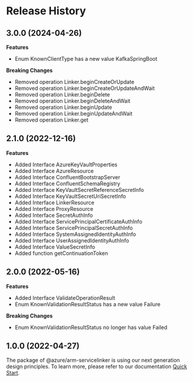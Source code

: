 # Release History
    
## 3.0.0 (2024-04-26)
    
**Features**

  - Enum KnownClientType has a new value KafkaSpringBoot

**Breaking Changes**

  - Removed operation Linker.beginCreateOrUpdate
  - Removed operation Linker.beginCreateOrUpdateAndWait
  - Removed operation Linker.beginDelete
  - Removed operation Linker.beginDeleteAndWait
  - Removed operation Linker.beginUpdate
  - Removed operation Linker.beginUpdateAndWait
  - Removed operation Linker.get
    
    
## 2.1.0 (2022-12-16)
    
**Features**

  - Added Interface AzureKeyVaultProperties
  - Added Interface AzureResource
  - Added Interface ConfluentBootstrapServer
  - Added Interface ConfluentSchemaRegistry
  - Added Interface KeyVaultSecretReferenceSecretInfo
  - Added Interface KeyVaultSecretUriSecretInfo
  - Added Interface LinkerResource
  - Added Interface ProxyResource
  - Added Interface SecretAuthInfo
  - Added Interface ServicePrincipalCertificateAuthInfo
  - Added Interface ServicePrincipalSecretAuthInfo
  - Added Interface SystemAssignedIdentityAuthInfo
  - Added Interface UserAssignedIdentityAuthInfo
  - Added Interface ValueSecretInfo
  - Added function getContinuationToken
    
    
## 2.0.0 (2022-05-16)
    
**Features**

  - Added Interface ValidateOperationResult
  - Enum KnownValidationResultStatus has a new value Failure

**Breaking Changes**

  - Enum KnownValidationResultStatus no longer has value Failed
    
    
## 1.0.0 (2022-04-27)

The package of @azure/arm-servicelinker is using our next generation design principles. To learn more, please refer to our documentation [Quick Start](https://aka.ms/js-track2-quickstart).

